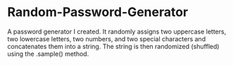 # Random-Password-Generator
A password generator I created. It randomly assigns two uppercase letters, two lowercase letters, two numbers, and two special characters and concatenates them into a string. The string is then randomized (shuffled) using the .sample() method.
